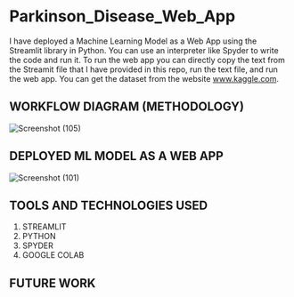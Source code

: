 # Parkinson_Disease_Web_App
I have deployed a Machine Learning Model as a Web App using the Streamlit library in Python. You can use an interpreter like Spyder to write the code and run it. To run the web app you can directly copy the text from the Streamit file that I have provided in this repo, run the text file, and run the web app. You can get the dataset from the website www.kaggle.com.

## WORKFLOW DIAGRAM (METHODOLOGY)

![Screenshot (105)](https://github.com/CoderNitu/Parkinson_Disease_Web_App/assets/87817227/77bf3612-6b5c-499f-83c2-7fa0142e7de3)

## DEPLOYED ML MODEL AS A WEB APP

![Screenshot (101)](https://github.com/CoderNitu/Parkinson_Disease_Web_App/assets/87817227/eaa9fbf9-9ddb-4aae-9d13-afa9bd7893d2)

## TOOLS AND TECHNOLOGIES USED
1. STREAMLIT
2. PYTHON
3. SPYDER
4. GOOGLE COLAB

## FUTURE WORK



